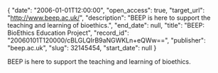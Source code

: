 {
  "date": "2006-01-01T12:00:00", 
  "open_access": true, 
  "target_url": "http://www.beep.ac.uk/", 
  "description": "BEEP is here to support the teaching and learning of bioethics.", 
  "end_date": null, 
  "title": "BEEP: BioEthics Education Project", 
  "record_id": "20060101T120000/cBLGLQIrB9aNGWKLn+eQWw==", 
  "publisher": "beep.ac.uk", 
  "slug": 32145454, 
  "start_date": null
}

BEEP is here to support the teaching and learning of bioethics.